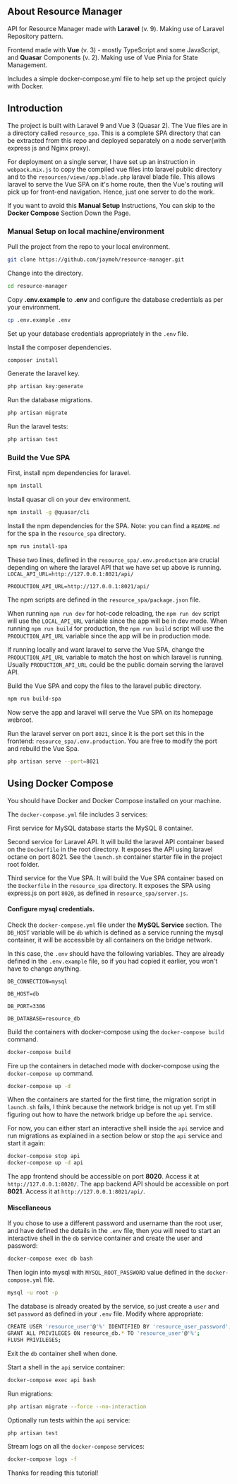 ## About Resource Manager

API for Resource Manager made with **Laravel** (v. 9). Making use of Laravel Repository pattern.

Frontend made with **Vue** (v. 3) - mostly TypeScript and some JavaScript, and **Quasar** Components (v. 2).
Making use of Vue Pinia for State Management. 

Includes a simple docker-compose.yml file to help set up the project quicly with Docker.

## Introduction
The project is built with Laravel 9 and Vue 3 (Quasar 2). The Vue files are in a directory called `resource_spa`.
This is a complete SPA directory that can be extracted from this repo and deployed separately on a node server(with express js and Nginx proxy).

For deployment on a single server, I have set up an instruction in `webpack.mix.js` to copy the compiled vue files into 
laravel public directory and to the `resources/views/app.blade.php` laravel blade file.
This allows laravel to serve the Vue SPA on it's home route, then the Vue's routing will pick up for front-end navigation.
Hence, just one server to do the work.

If you want to avoid this **Manual Setup** Instructions, You can skip to the **Docker Compose** Section Down the Page.

### Manual Setup on local machine/environment
Pull the project from the repo to your local environment.

```bash
git clone https://github.com/jaymoh/resource-manager.git
```

Change into the directory.

```bash
cd resource-manager
```

Copy **.env.example** to **.env** and configure the database credentials as per your environment.

```bash
cp .env.example .env
```

Set up your database credentials appropriately in the `.env` file.

Install the composer dependencies.

```bash
composer install
```

Generate the laravel key.

```bash
php artisan key:generate
```

Run the database migrations.

```bash
php artisan migrate
```

Run the laravel tests:

```bash
php artisan test
```

### Build the Vue SPA
First, install npm dependencies for laravel.

```bash
npm install
```

Install quasar cli on your dev environment.

```bash
npm install -g @quasar/cli
```

Install the npm dependencies for the SPA. Note: you can find a `README.md` for the spa in the `resource_spa` directory.

```bash
npm run install-spa
```
These two lines, defined in the `resource_spa/.env.production` are crucial depending on where the laravel API that we have set up above is running.
`LOCAL_API_URL=http://127.0.0.1:8021/api/`

`PRODUCTION_API_URL=http://127.0.0.1:8021/api/`

The npm scripts are defined in the `resource_spa/package.json` file. 

When running `npm run dev` for hot-code reloading, the `npm run dev` script will use the `LOCAL_API_URL` variable since the app will be in dev mode.
When running `npm run build` for production, the `npm run build` script will use the `PRODUCTION_API_URL` variable since the app will be in production mode.

If running locally and want laravel to serve the Vue SPA,
change the `PRODUCTION_API_URL` variable to match the host on which laravel is running. Usually `PRODUCTION_API_URL` 
could be the public domain serving the laravel API. 

Build the Vue SPA and copy the files to the laravel public directory.

```bash
npm run build-spa
```

Now serve the app and laravel will serve the Vue SPA on its homepage webroot.

Run the laravel server on port `8021`, since it is the port set this in the frontend: `resource_spa/.env.production`. 
You are free to modify the port and rebuild the Vue Spa. 

```bash
php artisan serve --port=8021
```

## Using Docker Compose
You should have Docker and Docker Compose installed on your machine.

The `docker-compose.yml` file includes 3 services:

First service for MySQL database starts the MySQL 8 container.

Second service for Laravel API. It will build the laravel API container based on the `Dockerfile` in the root directory.
It exposes the API using laravel octane on port 8021.
See the `launch.sh` container starter file in the project root folder.

Third service for the Vue SPA. It will build the Vue SPA container based on the `Dockerfile` in the `resource_spa` directory.
It exposes the SPA using express.js on port `8020`, as defined in `resource_spa/server.js`.

#### Configure mysql credentials.

Check the `docker-compose.yml` file under the **MySQL Service** section. The `DB_HOST` variable will be `db` which is defined as a service running
the mysql container, it will be accessible by all containers on the bridge network.

In this case, the `.env` should have the following variables. They are already defined in the `.env.example` file, 
so if you had copied it earlier, you won't have to change anything.  

`DB_CONNECTION=mysql`

`DB_HOST=db`

`DB_PORT=3306`

`DB_DATABASE=resource_db`

Build the containers with docker-compose using the `docker-compose build` command.

```bash
docker-compose build
```

Fire up the containers in detached mode with docker-compose using the `docker-compose up` command.

```bash
docker-compose up -d
```
When the containers are started for the first time, the migration script in `launch.sh` fails, 
I think because the network bridge is not up yet. 
I'm still figuring out how to have the network bridge up before the `api` service. 

For now, you can either start an interactive shell inside the `api` service and run migrations as explained in a section below 
or stop the `api` service and start it again: 

```bash
docker-compose stop api
docker-compose up -d api
```

The app frontend should be accessible on port **8020**. Access it at `http://127.0.0.1:8020/`.
The app backend API should be accessible on port **8021**. Access it at `http://127.0.0.1:8021/api/`.

#### Miscellaneous
If you chose to use a different password and username than the root user, and have defined the details in the `.env` file, 
then you will need to start an interactive shell in the `db` service container and create the user and password:

```bash
docker-compose exec db bash
```

Then login into mysql with `MYSQL_ROOT_PASSWORD` value defined in the `docker-compose.yml` file.

```bash
mysql -u root -p
```

The database is already created by the service, so just create a `user` and set `password` as defined in your `.env` file. 
Modify where appropriate:

```bash
CREATE USER 'resource_user'@'%' IDENTIFIED BY 'resource_user_password';
GRANT ALL PRIVILEGES ON resource_db.* TO 'resource_user'@'%';
FLUSH PRIVILEGES;
```

Exit the `db` container shell when done.

Start a shell in the `api` service container:  

```bash
docker-compose exec api bash
```

Run migrations:

```bash
php artisan migrate --force --no-interaction
```

Optionally run tests within the `api` service:

```bash
php artisan test
```

Stream logs on all the `docker-compose` services: 
    
```bash
docker-compose logs -f
```

Thanks for reading this tutorial!
